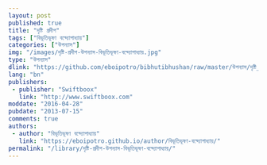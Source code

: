 ```yaml
---
layout: post
published: true
title: "দৃষ্টি প্রদীপ"
tags: ["বিভূতিভূষণ বন্দ্যোপাধ্যায়"]
categories: ["উপন্যাস"]
img: "/images/দৃষ্টি-প্রদীপ-উপন্যাস-বিভূতিভূষণ-বন্দ্যোপাধ্যায়.jpg"
type: "উপন্যাস"
dlink: "https://github.com/eboipotro/bibhutibhushan/raw/master/উপন্যাস/দৃষ্টি_প্রদীপ.epub"
lang: "bn"
publishers: 
 - publisher: "Swiftboox"
   link: "http://www.swiftboox.com"
moddate: "2016-04-28"
pubdate: "2013-07-15"
comments: true
authors: 
 - author: "বিভূতিভূষণ বন্দ্যোপাধ্যায়"
   link: "https://eboipotro.github.io/author/বিভূতিভূষণ-বন্দ্যোপাধ্যায়/"
permalink: "/library/দৃষ্টি-প্রদীপ-উপন্যাস-বিভূতিভূষণ-বন্দ্যোপাধ্যায়/"
---
```

